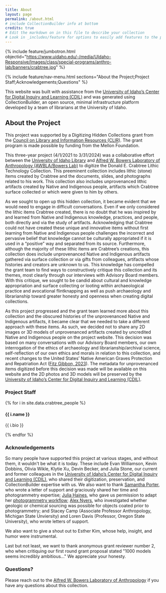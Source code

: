 ```yaml
---
title: About
layout: page
permalink: /about.html
# include CollectionBuilder info at bottom
credits: true
# Edit the markdown on in this file to describe your collection
# Look in _includes/feature for options to easily add features to the page
---
```


{% include feature/jumbotron.html objectid="https://www.uidaho.edu/-/media/UIdaho-Responsive/Images/class/special-programs/anthro-lab/banners/crabtree.jpg" %} 

{% include feature/nav-menu.html sections="About the Project;Project Staff;Acknowledgements;Questions" %}

This website was built with assistance from the [University of Idaho’s Center for Digital Inquiry and Learning (CDIL)](https://cdil.lib.uidaho.edu/) and was generated using CollectionBuilder, an open source, minimal infrastructure platform developed by a team of librarians at the University of Idaho.

## About the Project

This project was supported by a Digitizing Hidden Collections grant from the [Council on Library and Information Resources (CLIR)](https://www.clir.org/). The grant program is made possible by funding from the Mellon Foundation. 

This three-year project (4/1/2021 to 3/31/2024) was a collaborative effort between the [University of Idaho Library](https://www.lib.uidaho.edu/) and [Alfred W. Bowers Laboratory of Anthropology (AWBLA/Bowers Lab)](https://www.uidaho.edu/class/anthrolab) to digitize the Donald E. Crabtree Lithic Technology Collection. This preeminent collection includes lithic (stone) items created by Crabtree and the documents, slides, and photographs related to his work. This collection also includes unprovenanced lithic artifacts created by Native and Indigenous people, artifacts which Crabtree surface collected or which were given to him by others.

As we sought to open up this hidden collection, it became evident that we would need to engage in difficult conversations. Even if we only considered the lithic items Crabtree created, there is no doubt that he was inspired by and learned from Native and Indigenous knowledge, practices, and people, both directly and via the study of artifacts. Acknowledging that Crabtree could not have created these unique and innovative items without first learning from Native and Indigenous people challenges the incorrect and pervasive belief that knowledge cannot be culturally appropriated if it is used in a “positive” way and separated from its source. Furthermore, although the majority of these lithic items are Crabtree’s creations, this collection does include unprovenanced Native and Indigenous artifacts gathered via surface collection or via gifts from colleagues, artifacts whose histories and creators are unknown to us. This knowledge has compelled the grant team to find ways to constructively critique this collection and its themes, most clearly through our interviews with Advisory Board members. With this critique, we sought to be candid about cultural and knowledge appropriation and surface collecting or looting within archaeological practice and avocational flintknapping as well as push archaeology and librarianship toward greater honesty and openness when creating digital collections. 

As this project progressed and the grant team learned more about this collection and the obscured histories of the unprovenanced Native and Indigenous artifacts, it became clear that we needed to take a different approach with these items. As such, we decided not to share any 2D images or 3D models of unprovenanced artifacts created by uncredited Native and Indigenous people on the project website. This decision was based on many conversations with our Advisory Board members, our own interrogation of the ethics of archaeology and librarianship/archival science, self-reflection of our own ethics and morals in relation to this collection, and recent changes to the United States’ Native American Graves Protection and Repatriation Act ([Fitz Gibbon, 2023](https://culturalpropertynews.org/nagpra-major-changes-proposed-for-2023-to-native-american-repatriation-law/ )). The metadata for unprovenanced items digitized before this decision was made will be available on this website and the 2D photos and 3D models will be preserved by the [University of Idaho’s Center for Digital Inquiry and Learning (CDIL)](https://cdil.lib.uidaho.edu/). 

### Project Staff

<div class="row mt-3">
{% for i in site.data.crabtree_people %}
<div class="col-md-6">
    <div class="card mb-3">
        <div class="card-body">
            <h4 class="card-title">{{ i.name }}</h4>
            <p class="card-text">{{ i.bio }}</p>
        </div>
    </div>
</div>
{% endfor %}
</div>

### Acknowledgements

So many people have supported this project at various stages, and without them, it wouldn't be what it is today. These include Evan Williamson, Kevin Dobbins, Olivia Wikle, Klytie Xu, Devin Becker, and Julia Stone, our current and former colleagues in the [University of Idaho’s Center for Digital Inquiry and Learning (CDIL)](https://cdil.lib.uidaho.edu/), who shared their digitization, preservation, and CollectionBuilder expertise with us. We also want to thank [Samantha Porter](https://amaaze.umn.edu/samantha-porter), who wrote a letter of support and graciously shared her time and photogrammetry expertise; [Julia Haines](https://anthropology.cornell.edu/julia-jong-haines), who gave us permission to adapt her [photogrammetry workflow](https://scholarslab.lib.virginia.edu/blog/documentation-photogrammetry/); [Alex Nyers](https://obsidianlab.com/), who investigated whether geologic or chemical sourcing was possible for objects coated prior to photogrammetry; and Stacey Camp (Associate Professor Anthropology, Michigan State Unviersity) and Loren Davis (Professor, Oregon State University), who wrote letters of support.

We also want to give a shout out to Esther Kim, whose help, insight, and humor were instrumental.

Last but not least, we want to thank anonymous grant reviewer number 2, who when critiquing our first round grant proposal stated "1000 models seems incredibly ambitious..." We appreciate your honesty.

### Questions?
Please reach out to the [Alfred W. Bowers Laboratory of Anthropology](mailto:awbla@uidaho.edu) if you have any questions about this collection.

